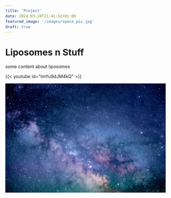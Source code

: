 ```yaml
---
title: 'Project'
date: 2024-03-28T21:41:52+01:00
featured_image: '/images/space_pic.jpg'
draft: true
---
```


# Liposomes n Stuff

some content about liposomes

{{< youtube id="ImYu9dJM4kQ" >}}

![more space](project_space.jpg)
